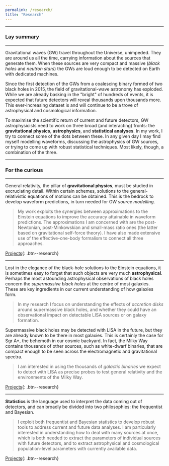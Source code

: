 ```yaml
---
permalink: /research/
title: "Research"
---
```


------------------

### Lay summary

------------------

Gravitational waves (GW) travel throughout the Universe, unimpeded. They are around us all the time, carrying information about the sources that generate them. When these sources are very compact and massive (*black holes* and *neutron stars*) the GWs are loud enough to be detected on Earth with dedicated machines.

Since the first detection of the GWs from a coalescing binary formed of two black holes in 2015, the field of gravitational-wave astronomy has exploded. While we are already basking in the "bright" of hundreds of events, it is expected that future detectors will reveal thousands upon thousands more. This ever-increasing dataset is and will continue to be a trove of astrophysical and cosmological information.

To maximise the scientific return of current and future detectors, GW astrophysicists need to work on three broad (and interacting) fronts: the **gravitational physics**, **astrophysics**, and **statistical analyses**. In my work, I try to connect some of the dots between these. In any given day I may find myself modelling waveforms, discussing the astrophysics of GW sources, or trying to come up with robust statistical techniques. Most likely, though, a combination of the three.


------------------

### For the curious

------------------


General relativity, the pillar of **gravitational physics**, must be studied in excruciating detail. Within certain schemes, solutions to the general-relativistic equations of motions can be obtained. This is the bedrock to develop waveform predictions, in turn needed for GW *source modelling*. 

>My work exploits the synergies between approximations to the Einstein equations to improve the accuracy attainable in waveform predictions. The approximations I am concerned with are the post-Newtonian, post-Minkowskian and small-mass ratio ones (the latter based on gravitational self-force theory). I have also made extensive use of the effective-one-body formalism to connect all three approaches.

[Projects](/research_areas/gravphys){: .btn--research}


------------------


Lost in the elegance of the black-hole solutions to the Einstein equations, it is sometimes easy to forget that such objects are very much **astrophysical**. Perhaps the most astounding astrophysical observations of black holes concern the *supermassive black holes* at the centre of most galaxies. These are key ingredients in our current understanding of how galaxies form.

>In my research I focus on understanding the effects of *accretion disks* around supermassive black holes, and whether they could have an observational impact on detectable LISA sources or on galaxy formation.

Supermassive black holes may be detected with LISA in the future, but they are already known to be there in most galaxies. This is certainly the case for Sgr A\*, the behemoth in our cosmic backyard. In fact, the Milky Way contains thousands of other sources, such as white-dwarf binaries, that are compact enough to be seen across the electromagnetic and gravitational spectra.

>  I am interested in using  the thousands of *galactic binaries* we expect to detect with LISA as precise probes to test general relativity and the environments of the Milky Way.

[Projects](/research_areas/astrophysics){: .btn--research}


------------------


**Statistics** is the language used to interpret the data coming out of detectors, and can broadly be divided into two philosophies: the frequentist and Bayesian. 

>I exploit both frequentist and Bayesian statistics to develop robust tools to address current and future data analyses. I am particularly interested in understanding how to deal with many sources at once, which is both needed to extract the parameters of individual sources with future detectors, and to extract astrophysical and cosmological population-level parameters with currently available data.


[Projects](/research_areas/statistics){: .btn--research}
